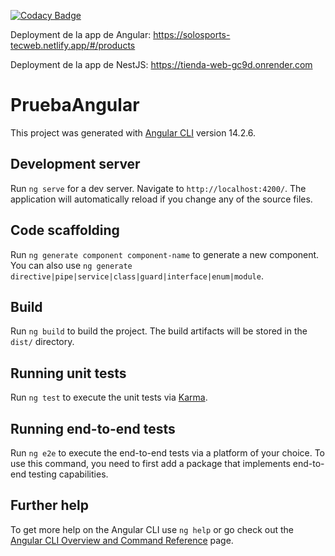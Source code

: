 [![Codacy Badge](https://app.codacy.com/project/badge/Grade/d91055ebd83345629824ba9856a7e730)](https://app.codacy.com/gh/PieresAgustin/Tienda-Web-Angular/dashboard?utm_source=gh&utm_medium=referral&utm_content=&utm_campaign=Badge_grade)

Deployment de la app de Angular: https://solosports-tecweb.netlify.app/#/products

Deployment de la app de NestJS: https://tienda-web-gc9d.onrender.com

# PruebaAngular

This project was generated with [Angular CLI](https://github.com/angular/angular-cli) version 14.2.6.

## Development server

Run `ng serve` for a dev server. Navigate to `http://localhost:4200/`. The application will automatically reload if you change any of the source files.

## Code scaffolding

Run `ng generate component component-name` to generate a new component. You can also use `ng generate directive|pipe|service|class|guard|interface|enum|module`.

## Build

Run `ng build` to build the project. The build artifacts will be stored in the `dist/` directory.

## Running unit tests

Run `ng test` to execute the unit tests via [Karma](https://karma-runner.github.io).

## Running end-to-end tests

Run `ng e2e` to execute the end-to-end tests via a platform of your choice. To use this command, you need to first add a package that implements end-to-end testing capabilities.

## Further help

To get more help on the Angular CLI use `ng help` or go check out the [Angular CLI Overview and Command Reference](https://angular.io/cli) page.
